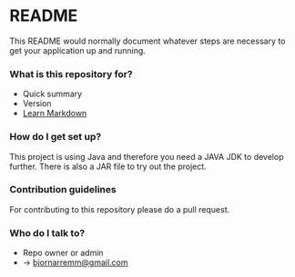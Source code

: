 # README #

This README would normally document whatever steps are necessary to get your application up and running.

### What is this repository for? ###

* Quick summary
* Version
* [Learn Markdown](https://bitbucket.org/tutorials/markdowndemo)

### How do I get set up? ###

This project is using Java and therefore you need a JAVA JDK to develop further. There is also a JAR file to try out the project.
### Contribution guidelines ###

For contributing to this repository please do a pull request.

### Who do I talk to? ###

* Repo owner or admin
* -> bjornarremm@gmail.com